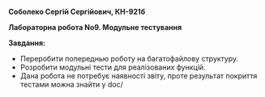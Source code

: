 **Соболеко Сергій Сергійович, КН-921б**

**Лабораторна робота No9. Модульне тестування**

**Завдання:** 
- Переробити попереднью роботу на багатофайлову структуру.
- Розробити модульні тести
для реалізованих функцій.
- Дана робота не потребує наявності звіту, проте результат покриття тестами можна знайти у doc/